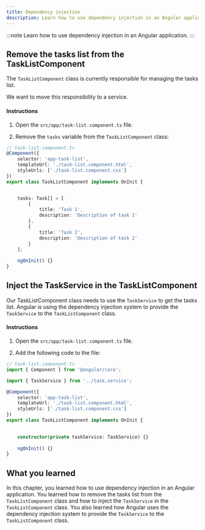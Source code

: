 ```yaml
---
title: Dependency injection
description: Learn how to use dependency injection in an Angular application.
---
```


:::note
Learn how to use dependency injection in an Angular application.
:::

## Remove the tasks list from the TaskListComponent

The `TaskListComponent` class is currently responsible for managing the tasks list.

We want to move this responsibility to a service.

#### Instructions

1. Open the `src/app/task-list.component.ts` file.

2. Remove the `tasks` variable from the `TaskListComponent` class:

```typescript del={"remove the task list": 9-19}
// task-list.component.ts
@Component({
    selector: 'app-task-list',
    templateUrl: './task-list.component.html',
    styleUrls: ['./task-list.component.css']
})
export class TaskListComponent implements OnInit {


    tasks: Task[] = [
        {
            title: 'Task 1',
            description: 'Description of task 1'
        },
        {
            title: 'Task 2',
            description: 'Description of task 2'
        }
    ];
    
    ngOnInit() {}
}
```

## Inject the TaskService in the TaskListComponent

Our TaskListComponent class needs to use the `TaskService` to get the tasks list.
Angular is using the dependency injection system to provide the `TaskService` to the `TaskListComponent` class.

#### Instructions

1. Open the `src/app/task-list.component.ts` file.

2. Add the following code to the file:

```typescript ins={"import the TaskService": 3-4} ins={"Inject the TaskService in the class constructor": 13-14}
// task-list.component.ts
import { Component } from '@angular/core';

import { TaskService } from '../task.service';

@Component({
    selector: 'app-task-list',
    templateUrl: './task-list.component.html',
    styleUrls: ['./task-list.component.css']
})
export class TaskListComponent implements OnInit {

    
    constructor(private taskService: TaskService) {}
    
    ngOnInit() {}
}
```

## What you learned

In this chapter, you learned how to use dependency injection in an Angular application. You learned how to remove the tasks list from the `TaskListComponent` class and how to inject the `TaskService` in the `TaskListComponent` class. You also learned how Angular uses the dependency injection system to provide the `TaskService` to the `TaskListComponent` class.
